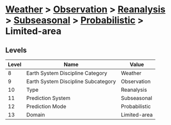 # [Weather](../../../../..) > [Observation](../../../..) > [Reanalysis](../../..) > [Subseasonal](../..) > [Probabilistic](..) > Limited-area

## Levels

| Level | Name | Value |
|-----|-----|-----|
| 8 | Earth System Discipline Category | Weather |
| 9 | Earth System Discipline Subcategory | Observation |
| 10 | Type | Reanalysis |
| 11 | Prediction System | Subseasonal |
| 12 | Prediction Mode | Probabilistic |
| 13 | Domain | Limited-area |
